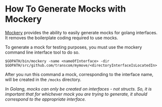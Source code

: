 # How To Generate Mocks with Mockery

[Mockery](https://github.com/vektra/mockery) provides the ability to easily generate mocks for golang interfaces. It removes the boilerplate coding required to use mocks.

 To generate a mock for testing purposes, you must use the mockery command line interface tool to do so.

 `$GOPATH/bin/mockery -name <nameOfInterface> -dir $GOPATH/src/github.com/transcom/mymove/<directoryInterfaceIsLocatedIn>`

 After you run this command a mock, corresponding to the interface name, will be created in the `/mocks` directory.

 *In Golang, mocks can only be created on interfaces - not structs. So, it is important that for whichever mock you are trying to generate, it should correspond to the appropriate interface.*
